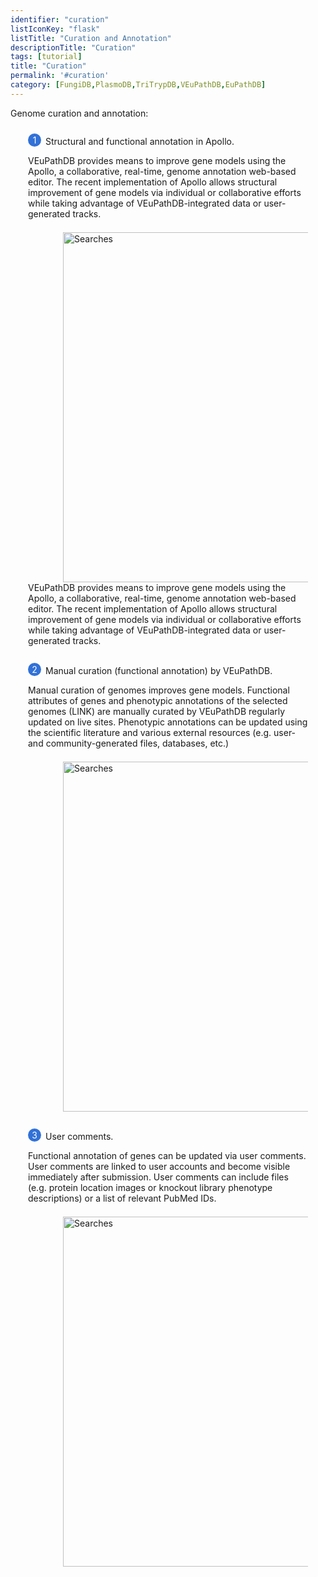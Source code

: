 ```yaml
---
identifier: "curation"
listIconKey: "flask"
listTitle: "Curation and Annotation"
descriptionTitle: "Curation"
tags: [tutorial]
title: "Curation"
permalink: '#curation'
category: [FungiDB,PlasmoDB,TriTrypDB,VEuPathDB,EuPathDB]
---
```

<style>
  .phenotype-resources-feature {
    margin: auto;
  }
  .phenotype-resources-feature--panels {
    display: flex;
    flex-wrap: wrap;
    align-items: flex-start;
    counter-reset: panel;
  }
  .phenotype-resources-feature--panels > * {
    overflow: hidden;
    margin: 0 2em;
  }
  .phenotype-resources-feature--panels > * > div {
    margin-top: 1em;
    margin-left: 2em;
    position: relative;
  }
  .phenotype-resources-feature--panels > * img {
    margin-left: 2em;
  }
  .phenotype-resources-feature--panels > * > div:before {
    counter-increment: panel;
    content: counter(panel);
    background: #3171d8;
    border-radius: 1em;
    height: 1.5em;
    width: 1.5em;
    display: inline-flex;
    justify-content: center;
    align-items: center;
    margin-right: .5em;
    color: white;
    position: absolute;
    left: -2em;
    top: -0.25em;
  }
  #topright {
    text-align: right;
  }
</style>

<div class="phenotype-resources-feature">
<p class="card-text">Genome curation and annotation:</p>

<div class="phenotype-resources-feature--panels">
  <div>
    <div> Structural and functional annotation in Apollo.
	</div>
<p> VEuPathDB provides means to improve gene models using the Apollo,  a collaborative, real-time, genome annotation web-based editor. The recent implementation of Apollo allows structural improvement of gene models via individual or collaborative efforts while taking advantage of VEuPathDB-integrated data or user-generated tracks.</p>
      <img style="width: 40em; margin-top: .5em; margin-left: 4em;" src="{{ "/assets/images/resources_tools/curation1.png" | absolute_url }}" alt="Searches"/><br>
  </div>
	
<p> VEuPathDB provides means to improve gene models using the Apollo,  a collaborative, real-time, genome annotation web-based editor. The recent implementation of Apollo allows structural improvement of gene models via individual or collaborative efforts while taking advantage of VEuPathDB-integrated data or user-generated tracks.</p>
<br/>

  <div>
    <div> Manual curation (functional annotation) by VEuPathDB.
	</div>
	<p> Manual curation of genomes improves gene models. Functional attributes of genes and phenotypic annotations of the selected genomes (LINK) are manually curated by VEuPathDB regularly updated on live sites. Phenotypic annotations can be updated using the scientific literature and various external resources (e.g. user- and community-generated files, databases, etc.) </p>
      <img style="width: 40em; margin-top: .5em; margin-left: 4em;" src="{{ "/assets/images/resources_tools/curation2.png" | absolute_url }}" alt="Searches"/><br>
  </div>
  
 <br/>

  <div>
    <div>User comments. </div>
	<p> Functional annotation of genes can be updated via user comments. User comments are linked to user accounts and become visible immediately after submission. User comments can include files (e.g. protein location images or knockout library phenotype descriptions) or a list of relevant PubMed IDs.  </p>
      <img style="width: 40em; margin-top: .5em; margin-left: 4em;" src="{{ "/assets/images/resources_tools/curation3.png" | absolute_url }}" alt="Searches"/>
  </div>
  
  
</div>
